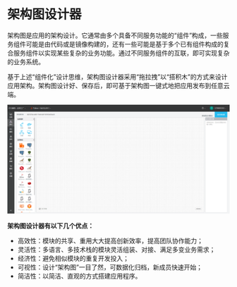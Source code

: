 # 架构图设计器

架构图是应用的架构设计。它通常由多个具备不同服务功能的“组件”构成，一些服务组件可能是由代码或是镜像构建的，还有一些可能是基于多个已有组件构成的复合服务组件以实现某些复杂的业务功能。通过不同服务组件的互联，即可实现复杂的业务系统。

基于上述“组件化”设计思维，架构图设计器采用“拖拉拽”以“搭积木”的方式来设计应用架构。架构图设计好、保存后，即可基于架构图一键式地把应用发布到任意云端。

![](/assets/import26.png)

**架构图设计器有以下几个优点：**

* 高效性：模块的共享、重用大大提高创新效率，提高团队协作能力；
* 灵活性：多语言、多技术栈的模块灵活组装、对接、满足多变业务需求；
* 经济性：避免相似模块的重复开发投入；
* 可视性：设计“架构图”一目了然，可数据化归档，新成员快速开始；
* 简洁性：以简洁、直观的方式搭建应用程序。



